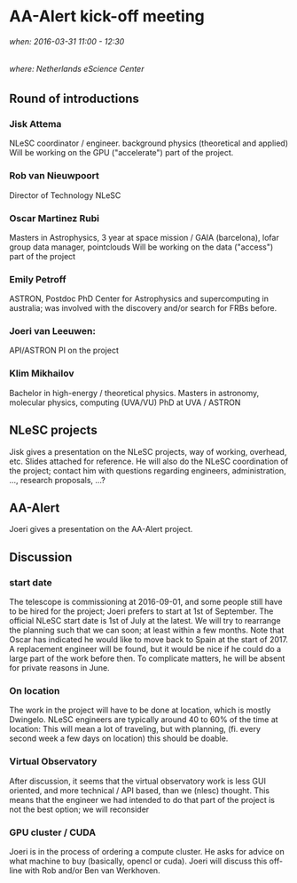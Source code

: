 # AA-Alert kick-off meeting
###### when: 2016-03-31 11:00 - 12:30
###### where: Netherlands eScience Center

## Round of introductions

### Jisk Attema
NLeSC coordinator / engineer. background physics (theoretical and applied)
Will be working on the GPU ("accelerate") part of the project.

### Rob van Nieuwpoort
Director of Technology NLeSC

### Oscar Martinez Rubi
Masters in Astrophysics, 3 year at space mission / GAIA (barcelona), lofar group data manager, pointclouds
Will be working on the data ("access") part of the project

### Emily Petroff
ASTRON, Postdoc
PhD Center for Astrophysics and supercomputing in australia; was involved with the discovery and/or search for FRBs before.

### Joeri van Leeuwen:
API/ASTRON PI on the project

### Klim Mikhailov
Bachelor in high-energy / theoretical physics.
Masters in astronomy, molecular physics, computing (UVA/VU)
PhD at UVA / ASTRON

## NLeSC projects
Jisk gives a presentation on the NLeSC projects, way of working, overhead, etc. Slides attached for reference.
He will also do the NLeSC coordination of the project; contact him with questions regarding engineers, administration, ..., research proposals, ...?

## AA-Alert
Joeri gives a presentation on the AA-Alert project.


## Discussion

### start date
The telescope is commissioning at 2016-09-01, and some people still have to be hired for the project; Joeri prefers to start at 1st of September.
The official NLeSC start date is 1st of July at the latest. We will try to rearrange the planning such that we can soon; at least within a few months.
Note that Oscar has indicated he would like to move back to Spain at the start of 2017. A replacement engineer will be found, but it would be nice if he could do a large part of the work before then. To complicate matters, he will be absent for private reasons in June.

### On location
The work in the project will have to be done at location, which is mostly Dwingelo. NLeSC engineers are typically around 40 to 60% of the time at location: This will mean a lot of traveling, but with planning, (fi. every second week a few days on location) this should be doable.

### Virtual Observatory
After discussion, it seems that the virtual observatory work is less GUI oriented, and more technical / API based, than we (nlesc) thought.
This means that the engineer we had intended to do that part of the project is not the best option; we will reconsider

### GPU cluster / CUDA
Joeri is in the process of ordering a compute cluster. He asks for advice on what machine to buy (basically, opencl or cuda). Joeri will discuss this off-line with Rob and/or Ben van Werkhoven.
